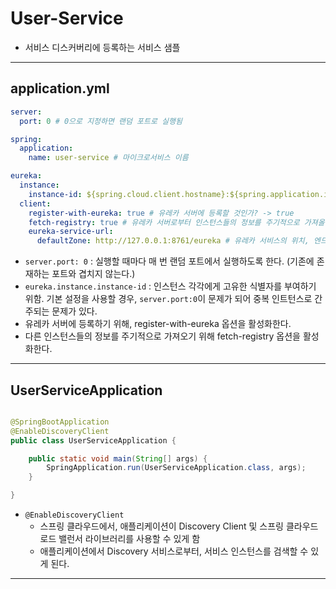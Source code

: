 # User-Service
- 서비스 디스커버리에 등록하는 서비스 샘플

---

## application.yml
```yaml
server:
  port: 0 # 0으로 지정하면 랜덤 포트로 실행됨

spring:
  application:
    name: user-service # 마이크로서비스 이름

eureka:
  instance:
    instance-id: ${spring.cloud.client.hostname}:${spring.application.instance_id:${random.value}}
  client:
    register-with-eureka: true # 유레카 서버에 등록할 것인가? -> true
    fetch-registry: true # 유레카 서버로부터 인스턴스들의 정보를 주기적으로 가져올 것인가 -> true
    eureka-service-url:
      defaultZone: http://127.0.0.1:8761/eureka # 유레카 서비스의 위치, 엔드포인트


```
- `server.port: 0` : 실행할 때마다 매 번 랜덤 포트에서 실행하도록 한다. (기존에 존재하는 포트와 겹치지 않는다.)
- `eureka.instance.instance-id` : 인스턴스 각각에게 고유한 식별자를 부여하기 위함. 기본 설정을 사용할 경우,
`server.port:0`이 문제가 되어 중복 인트턴스로 간주되는 문제가 있다.
- 유레카 서버에 등록하기 위해, register-with-eureka 옵션을 활성화한다.
- 다른 인스턴스들의 정보를 주기적으로 가져오기 위해 fetch-registry 옵션을 활성화한다.

---

## UserServiceApplication

```java

@SpringBootApplication
@EnableDiscoveryClient
public class UserServiceApplication {

    public static void main(String[] args) {
        SpringApplication.run(UserServiceApplication.class, args);
    }

}
```
- `@EnableDiscoveryClient`
  - 스프링 클라우드에서, 애플리케이션이 Discovery Client 및 스프링 클라우드 로드 밸런서 라이브러리를 사용할 수 있게 함
  - 애플리케이션에서 Discovery 서비스로부터, 서비스 인스턴스를 검색할 수 있게 된다.

---

